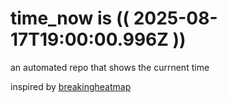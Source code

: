 # time_now is (( 2025-08-17T19:00:00.996Z ))

an automated repo that shows the currnent time

inspired by [breakingheatmap](https://github.com/breakingheatmap/breakingheatmap)